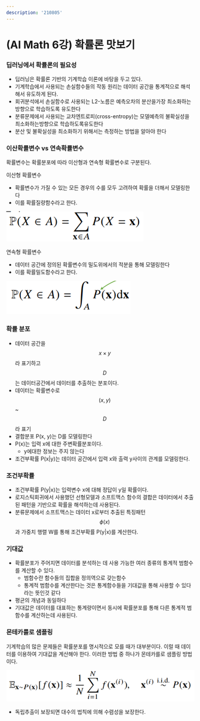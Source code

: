 ```yaml
---
description: '210805'
---
```


# \(AI Math 6강\) 확률론 맛보기

### 딥러닝에서 확률론의 필요성

* 딥러닝은 확률론 기반의 기계학습 이론에 바탕을 두고 있다.
* 기계학습에서 사용되는 손실함수들의 작동 원리는 데이터 공간을 통계적으로 해석해서 유도하게 된다.
* 회귀분석에서 손실함수로 사용되는 L2-노름은 예측오차의 분산을가장 최소화하는 방향으로 학습하도록 유도한다
* 분류문제에서 사용되는 교차엔트로피\(cross-entropy\)는 모델예측의 불확실성을 최소화하는방향으로 학습하도록유도한다
* 분산 및 불확실성을 최소화하기 위해서는 측정하는 방법을 알아야 한다



### 이산확률변수 vs 연속확률변수

확률변수는 확률분포에 따라 이산형과 연속형 확률변수로 구분된다.

이산형 확률변수

* 확률변수가 가질 수 있는 모든 경우의 수를 모두 고려하여 확률을 더해서 모델링한다
* 이를 확률질량함수라고 한다.

![](../../../../.gitbook/assets/image%20%28745%29.png)

연속형 확률변수

* 데이터 공간에 정의된 확률변수의 밀도위에서의 적분을 통해 모델링한다
* 이를 확률밀도함수라고 한다.

![](../../../../.gitbook/assets/image%20%28780%29.png)



### 확률 분포

* 데이터 공간을 $$ x \times y $$ 라 표기하고 $$ D $$ 는 데이터공간에서 데이터를 추출하는 분포이다.
* 데이터는 확률변수로 $$ (x, y) $$ ~  $$ D $$라 표기
* 결합분포 P\(x, y\)는 D를 모델링한다
* P\(x\)는 입력 x에 대한 주변확률분포이다.
  * y에대한 정보는 주지 않는다
* 조건부확률 P\(x\|y\)는 데이터 공간에서 입력 x와 출력 y사이의 관계를 모델링한다.



### 조건부확률

* 조건부확률 P\(y\|x\)는 입력변수 x에 대해 정답이 y일 확률이다.
* 로지스틱회귀에서 사용했던 선형모델과 소프트맥스 함수의 결합은 데이터에서 추출된 패턴을 기반으로 확률을 해석하는데 사용된다.
* 분류문제에서 소프트맥스는 데이터 x로부터 추출된 특징패턴 $$ \phi(x) $$과 가중치 행렬 W를 통해 조건부확률 P\(y\|x\)를 계산한다.



### 기대값

* 확률분포가 주어지면 데이터를 분석하는 데 사용 가능한 여러 종류의 통계적 범함수를 계산할 수 있다.
  * 범함수란 함수들의 집합을 정의역으로 갖는함수
  * 통계적 범함수를 계산한다는 것은 통계함수들을 기대값을 통해 사용할 수 있다라는 뜻인것 같다
* 평균의 개념과 동일하다
* 기대값은 데이터를 대표하는 통계량이면서 동시에 확률분포를 통해 다른 통계적 범함수를 계산하는데 사용된다.



### 몬테카를로 샘플링

기계학습의 많은 문제들은 확률분포를 명시적으로 모를 때가 대부분이다. 이럴 때 데이터를 이용하여 기대값을 계산해야 한다. 이러한 방법 중 하나가 몬테카를로 샘플링 방법이다.

![](../../../../.gitbook/assets/image%20%28748%29.png)

* 독립추출이 보장되면 대수의 법칙에 의해 수렴성을 보장한다.







